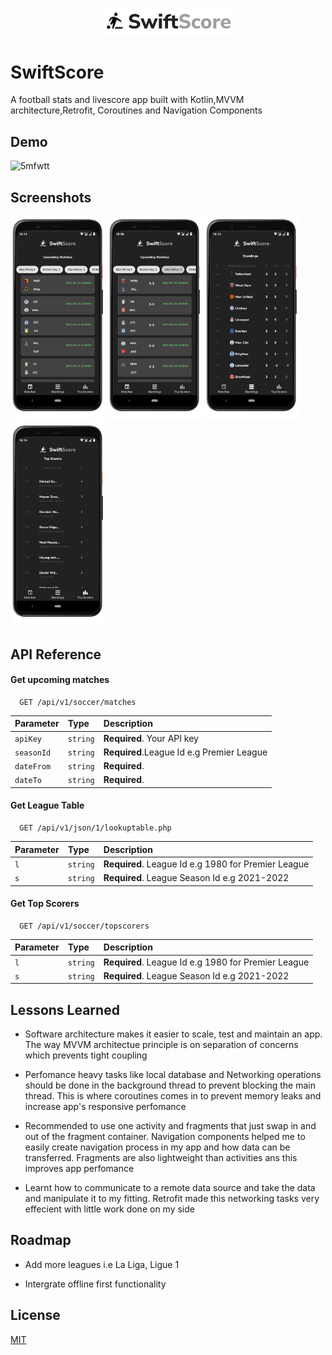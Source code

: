 <p align="center">
  <img src="/images/swiftscorelogo.png" width="40%" height="40%"/>
</p>

# SwiftScore

A football stats and livescore app built with Kotlin,MVVM architecture,Retrofit, Coroutines and Navigation Components

## Demo

![5mfwtt](https://user-images.githubusercontent.com/72180010/132766680-472fb92a-e321-4058-8815-ed7f84d331c5.gif)


## Screenshots

<p align="left">
<img src="/images/upcomingmatches.png" width="30%" height="30%"/> 
<img src="/images/pastscores.png" width="30%" height="30%"/> 
<img src="/images/leaguetable.png" width="30%" height="30%"/>
<img src="/images/topscorers.png" width="30%" height="30%"/>
</p>

## API Reference

#### Get upcoming matches

```https
  GET /api/v1/soccer/matches
```

| Parameter | Type     | Description                |
| :-------- | :------- | :------------------------- |
| `apiKey` | `string` | **Required**. Your API key |
| `seasonId` | `string` | **Required**.League Id e.g Premier League|
| `dateFrom` | `string` | **Required**.|
| `dateTo` | `string` | **Required**.|

#### Get League Table

```https
  GET /api/v1/json/1/lookuptable.php
```

| Parameter | Type     | Description                       |
| :-------- | :------- | :-------------------------------- |
| `l`      | `string` | **Required**. League Id e.g 1980 for Premier League |
| `s`      | `string` | **Required**. League Season Id e.g 2021-2022 |

#### Get Top Scorers

```https
  GET /api/v1/soccer/topscorers
```

| Parameter | Type     | Description                       |
| :-------- | :------- | :-------------------------------- |
| `l`      | `string` | **Required**. League Id e.g 1980 for Premier League |
| `s`      | `string` | **Required**. League Season Id e.g 2021-2022 |

## Lessons Learned

- Software architecture makes it easier to scale, test and maintain an app. The way MVVM architectue principle is on separation of concerns which prevents tight coupling

- Perfomance heavy tasks like local database  and Networking operations should be done in the background thread to prevent blocking the main thread. This is where coroutines comes in to prevent memory leaks and increase app's responsive perfomance

- Recommended to use one activity and fragments that just swap in and out of the fragment container. Navigation components helped me to easily create navigation process in my app and how data can be transferred. Fragments are also lightweight than activities ans this improves app perfomance

- Learnt how to communicate to a remote data source and take the data and manipulate it to my fitting. Retrofit made this networking tasks very effecient with little work done on my side

## Roadmap

- Add more leagues i.e La Liga, Ligue 1

- Intergrate offline first functionality

## License

[MIT](https://choosealicense.com/licenses/mit/)
